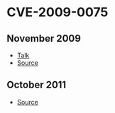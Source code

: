 # CVE-2009-0075
## November 2009
* [Talk](https://github.com/nbrito/talks/tree/master/2009/h2hc)
* [Source](https://github.com/nbrito/research/tree/master/pop)
## October 2011
* [Source](https://github.com/nbrito/research/tree/master/inception)
